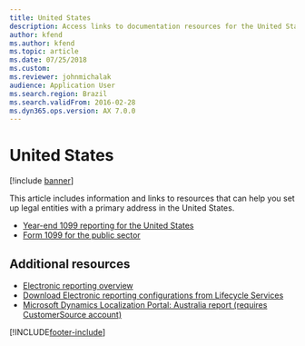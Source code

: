 ```yaml
---
title: United States
description: Access links to documentation resources for the United States, including links to to year-end 1099 reporting for the United States and public sector.
author: kfend
ms.author: kfend
ms.topic: article
ms.date: 07/25/2018
ms.custom: 
ms.reviewer: johnmichalak
audience: Application User
ms.search.region: Brazil
ms.search.validFrom: 2016-02-28
ms.dyn365.ops.version: AX 7.0.0
---
```


# United States 

[!include [banner](../../includes/banner.md)]

This article includes information and links to resources that can help you set up legal entities with a primary address in the United States. 

- [Year-end 1099 reporting for the United States](../usa/noam-usa-year-end-1099-reporting.md)
- [Form 1099 for the public sector](../usa/noam-usa-form-1099-public-sector.md)

## Additional resources

- [Electronic reporting overview](../../../fin-ops-core/dev-itpro/analytics/general-electronic-reporting.md)
- [Download Electronic reporting configurations from Lifecycle Services](../../../fin-ops-core/dev-itpro/analytics/download-electronic-reporting-configuration-lcs.md)
- [Microsoft Dynamics Localization Portal: Australia report (requires CustomerSource account)](https://mbs.microsoft.com/files/customer/AX/Support/supportnews/unitedstates.html)


[!INCLUDE[footer-include](../../../includes/footer-banner.md)]
